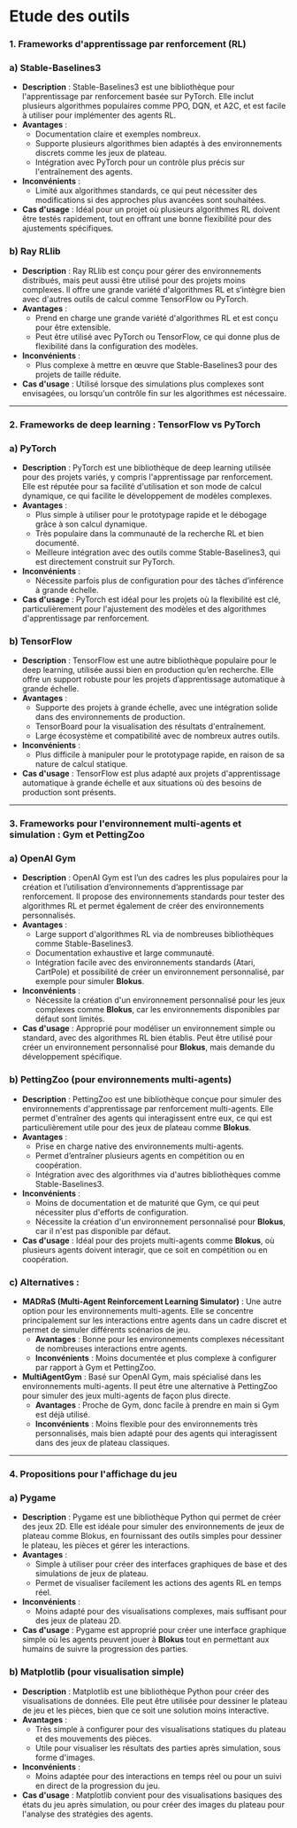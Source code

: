 # Etude des outils

### 1. **Frameworks d'apprentissage par renforcement (RL)**

### a) **Stable-Baselines3**

- **Description** : Stable-Baselines3 est une bibliothèque pour l'apprentissage par renforcement basée sur PyTorch. Elle inclut plusieurs algorithmes populaires comme PPO, DQN, et A2C, et est facile à utiliser pour implémenter des agents RL.
- **Avantages** :
    - Documentation claire et exemples nombreux.
    - Supporte plusieurs algorithmes bien adaptés à des environnements discrets comme les jeux de plateau.
    - Intégration avec PyTorch pour un contrôle plus précis sur l'entraînement des agents.
- **Inconvénients** :
    - Limité aux algorithmes standards, ce qui peut nécessiter des modifications si des approches plus avancées sont souhaitées.
- **Cas d'usage** : Idéal pour un projet où plusieurs algorithmes RL doivent être testés rapidement, tout en offrant une bonne flexibilité pour des ajustements spécifiques.

### b) **Ray RLlib**

- **Description** : Ray RLlib est conçu pour gérer des environnements distribués, mais peut aussi être utilisé pour des projets moins complexes. Il offre une grande variété d'algorithmes RL et s’intègre bien avec d'autres outils de calcul comme TensorFlow ou PyTorch.
- **Avantages** :
    - Prend en charge une grande variété d'algorithmes RL et est conçu pour être extensible.
    - Peut être utilisé avec PyTorch ou TensorFlow, ce qui donne plus de flexibilité dans la configuration des modèles.
- **Inconvénients** :
    - Plus complexe à mettre en œuvre que Stable-Baselines3 pour des projets de taille réduite.
- **Cas d'usage** : Utilisé lorsque des simulations plus complexes sont envisagées, ou lorsqu'un contrôle fin sur les algorithmes est nécessaire.

---

### 2. **Frameworks de deep learning : TensorFlow vs PyTorch**

### a) **PyTorch**

- **Description** : PyTorch est une bibliothèque de deep learning utilisée pour des projets variés, y compris l'apprentissage par renforcement. Elle est réputée pour sa facilité d'utilisation et son mode de calcul dynamique, ce qui facilite le développement de modèles complexes.
- **Avantages** :
    - Plus simple à utiliser pour le prototypage rapide et le débogage grâce à son calcul dynamique.
    - Très populaire dans la communauté de la recherche RL et bien documenté.
    - Meilleure intégration avec des outils comme Stable-Baselines3, qui est directement construit sur PyTorch.
- **Inconvénients** :
    - Nécessite parfois plus de configuration pour des tâches d’inférence à grande échelle.
- **Cas d'usage** : PyTorch est idéal pour les projets où la flexibilité est clé, particulièrement pour l'ajustement des modèles et des algorithmes d'apprentissage par renforcement.

### b) **TensorFlow**

- **Description** : TensorFlow est une autre bibliothèque populaire pour le deep learning, utilisée aussi bien en production qu’en recherche. Elle offre un support robuste pour les projets d’apprentissage automatique à grande échelle.
- **Avantages** :
    - Supporte des projets à grande échelle, avec une intégration solide dans des environnements de production.
    - TensorBoard pour la visualisation des résultats d'entraînement.
    - Large écosystème et compatibilité avec de nombreux autres outils.
- **Inconvénients** :
    - Plus difficile à manipuler pour le prototypage rapide, en raison de sa nature de calcul statique.
- **Cas d'usage** : TensorFlow est plus adapté aux projets d'apprentissage automatique à grande échelle et aux situations où des besoins de production sont présents.

---

### 3. **Frameworks pour l'environnement multi-agents et simulation : Gym et PettingZoo**

### a) **OpenAI Gym**

- **Description** : OpenAI Gym est l’un des cadres les plus populaires pour la création et l’utilisation d’environnements d’apprentissage par renforcement. Il propose des environnements standards pour tester des algorithmes RL et permet également de créer des environnements personnalisés.
- **Avantages** :
    - Large support d'algorithmes RL via de nombreuses bibliothèques comme Stable-Baselines3.
    - Documentation exhaustive et large communauté.
    - Intégration facile avec des environnements standards (Atari, CartPole) et possibilité de créer un environnement personnalisé, par exemple pour simuler **Blokus**.
- **Inconvénients** :
    - Nécessite la création d'un environnement personnalisé pour les jeux complexes comme **Blokus**, car les environnements disponibles par défaut sont limités.
- **Cas d'usage** : Approprié pour modéliser un environnement simple ou standard, avec des algorithmes RL bien établis. Peut être utilisé pour créer un environnement personnalisé pour **Blokus**, mais demande du développement spécifique.

### b) **PettingZoo (pour environnements multi-agents)**

- **Description** : PettingZoo est une bibliothèque conçue pour simuler des environnements d'apprentissage par renforcement multi-agents. Elle permet d'entraîner des agents qui interagissent entre eux, ce qui est particulièrement utile pour des jeux de plateau comme **Blokus**.
- **Avantages** :
    - Prise en charge native des environnements multi-agents.
    - Permet d’entraîner plusieurs agents en compétition ou en coopération.
    - Intégration avec des algorithmes via d'autres bibliothèques comme Stable-Baselines3.
- **Inconvénients** :
    - Moins de documentation et de maturité que Gym, ce qui peut nécessiter plus d'efforts de configuration.
    - Nécessite la création d'un environnement personnalisé pour **Blokus**, car il n'est pas disponible par défaut.
- **Cas d'usage** : Idéal pour des projets multi-agents comme **Blokus**, où plusieurs agents doivent interagir, que ce soit en compétition ou en coopération.

### c) **Alternatives :**

- **MADRaS (Multi-Agent Reinforcement Learning Simulator)** : Une autre option pour les environnements multi-agents. Elle se concentre principalement sur les interactions entre agents dans un cadre discret et permet de simuler différents scénarios de jeu.
    - **Avantages** : Bonne pour les environnements complexes nécessitant de nombreuses interactions entre agents.
    - **Inconvénients** : Moins documentée et plus complexe à configurer par rapport à Gym et PettingZoo.
- **MultiAgentGym** : Basé sur OpenAI Gym, mais spécialisé dans les environnements multi-agents. Il peut être une alternative à PettingZoo pour simuler des jeux multi-agents de façon plus directe.
    - **Avantages** : Proche de Gym, donc facile à prendre en main si Gym est déjà utilisé.
    - **Inconvénients** : Moins flexible pour des environnements très personnalisés, mais bien adapté pour des agents qui interagissent dans des jeux de plateau classiques.

---

### 4. **Propositions pour l'affichage du jeu**

### a) **Pygame**

- **Description** : Pygame est une bibliothèque Python qui permet de créer des jeux 2D. Elle est idéale pour simuler des environnements de jeux de plateau comme Blokus, en fournissant des outils simples pour dessiner le plateau, les pièces et gérer les interactions.
- **Avantages** :
    - Simple à utiliser pour créer des interfaces graphiques de base et des simulations de jeux de plateau.
    - Permet de visualiser facilement les actions des agents RL en temps réel.
- **Inconvénients** :
    - Moins adapté pour des visualisations complexes, mais suffisant pour des jeux de plateau 2D.
- **Cas d'usage** : Pygame est approprié pour créer une interface graphique simple où les agents peuvent jouer à **Blokus** tout en permettant aux humains de suivre la progression des parties.

### b) **Matplotlib (pour visualisation simple)**

- **Description** : Matplotlib est une bibliothèque Python pour créer des visualisations de données. Elle peut être utilisée pour dessiner le plateau de jeu et les pièces, bien que ce soit une solution moins interactive.
- **Avantages** :
    - Très simple à configurer pour des visualisations statiques du plateau et des mouvements des pièces.
    - Utile pour visualiser les résultats des parties après simulation, sous forme d'images.
- **Inconvénients** :
    - Moins adaptée pour des interactions en temps réel ou pour un suivi en direct de la progression du jeu.
- **Cas d'usage** : Matplotlib convient pour des visualisations basiques des états du jeu après simulation, ou pour créer des images du plateau pour l'analyse des stratégies des agents.